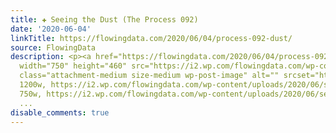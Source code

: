 ```yaml
---
title: ✚ Seeing the Dust (The Process 092)
date: '2020-06-04'
linkTitle: https://flowingdata.com/2020/06/04/process-092-dust/
source: FlowingData
description: <p><a href="https://flowingdata.com/2020/06/04/process-092-dust/"><img
  width="750" height="460" src="https://i2.wp.com/flowingdata.com/wp-content/uploads/2020/06/seeing-the-dust.png?fit=750%2C460&amp;ssl=1"
  class="attachment-medium size-medium wp-post-image" alt="" srcset="https://i2.wp.com/flowingdata.com/wp-content/uploads/2020/06/seeing-the-dust.png?w=1200&amp;ssl=1
  1200w, https://i2.wp.com/flowingdata.com/wp-content/uploads/2020/06/seeing-the-dust.png?resize=750%2C460&amp;ssl=1
  750w, https://i2.wp.com/flowingdata.com/wp-content/uploads/2020/06/seeing-the-dust.png?resize=1090%2C669&amp;ssl=
  ...
disable_comments: true
---
```

<p><a href="https://flowingdata.com/2020/06/04/process-092-dust/"><img width="750" height="460" src="https://i2.wp.com/flowingdata.com/wp-content/uploads/2020/06/seeing-the-dust.png?fit=750%2C460&amp;ssl=1" class="attachment-medium size-medium wp-post-image" alt="" srcset="https://i2.wp.com/flowingdata.com/wp-content/uploads/2020/06/seeing-the-dust.png?w=1200&amp;ssl=1 1200w, https://i2.wp.com/flowingdata.com/wp-content/uploads/2020/06/seeing-the-dust.png?resize=750%2C460&amp;ssl=1 750w, https://i2.wp.com/flowingdata.com/wp-content/uploads/2020/06/seeing-the-dust.png?resize=1090%2C669&amp;ssl= ...